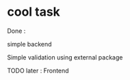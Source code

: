 # cool task
Done : 

simple backend

Simple validation using external package


TODO later : 
Frontend
